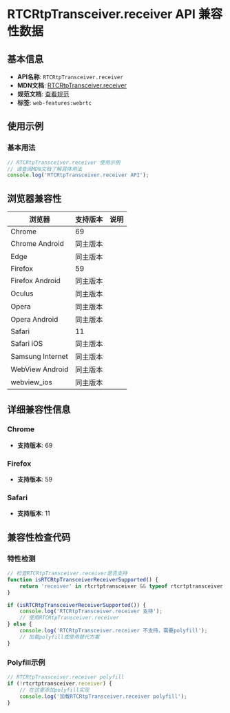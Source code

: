# RTCRtpTransceiver.receiver API 兼容性数据

## 基本信息

- **API名称**: `RTCRtpTransceiver.receiver`
- **MDN文档**: [RTCRtpTransceiver.receiver](https://developer.mozilla.org/docs/Web/API/RTCRtpTransceiver/receiver)
- **规范文档**: [查看规范](https://w3c.github.io/webrtc-pc/#dom-rtcrtptransceiver-receiver)
- **标签**: `web-features:webrtc`

## 使用示例

### 基本用法

```javascript
// RTCRtpTransceiver.receiver 使用示例
// 请查阅MDN文档了解具体用法
console.log('RTCRtpTransceiver.receiver API');
```

## 浏览器兼容性

| 浏览器 | 支持版本 | 说明 |
|--------|----------|------|
| Chrome | 69 |  |
| Chrome Android | 同主版本 |  |
| Edge | 同主版本 |  |
| Firefox | 59 |  |
| Firefox Android | 同主版本 |  |
| Oculus | 同主版本 |  |
| Opera | 同主版本 |  |
| Opera Android | 同主版本 |  |
| Safari | 11 |  |
| Safari iOS | 同主版本 |  |
| Samsung Internet | 同主版本 |  |
| WebView Android | 同主版本 |  |
| webview_ios | 同主版本 |  |

## 详细兼容性信息

### Chrome

- **支持版本**: 69

### Firefox

- **支持版本**: 59

### Safari

- **支持版本**: 11

## 兼容性检查代码

### 特性检测

```javascript
// 检查RTCRtpTransceiver.receiver是否支持
function isRTCRtpTransceiverReceiverSupported() {
    return 'receiver' in rtcrtptransceiver && typeof rtcrtptransceiver.receiver === 'function';
}

if (isRTCRtpTransceiverReceiverSupported()) {
    console.log('RTCRtpTransceiver.receiver 支持');
    // 使用RTCRtpTransceiver.receiver
} else {
    console.log('RTCRtpTransceiver.receiver 不支持，需要polyfill');
    // 加载polyfill或使用替代方案
}
```

### Polyfill示例

```javascript
// RTCRtpTransceiver.receiver polyfill
if (!rtcrtptransceiver.receiver) {
    // 在这里添加polyfill实现
    console.log('加载RTCRtpTransceiver.receiver polyfill');
}
```

